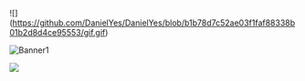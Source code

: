 ![]
(https://github.com/DanielYes/DanielYes/blob/b1b78d7c52ae03f1faf88338b01b2d8d4ce95553/gif.gif)


![Banner1](https://user-images.githubusercontent.com/57881758/223889649-a4d4b007-2d3c-4eb2-a249-db699cd99ad4.png)


![](https://camo.githubusercontent.com/a3ccfae79c559d3ff0c7ece89882c93bf278d01f0d2a1d908e19497630dca49d/68747470733a2f2f692e67697068792e636f6d2f6d656469612f4c4d7439363338644f38646674416a74636f2f3230302e77656270)
<!--
**DanielYes/DanielYes** is a ✨ _special_ ✨ repository because its `README.md` (this file) appears on your GitHub profile.

Here are some ideas to get you started:

- 🔭 I’m currently working on ...
- 🌱 I’m currently learning ...
- 👯 I’m looking to collaborate on ...
- 🤔 I’m looking for help with ...
- 💬 Ask me about ...
- 📫 How to reach me: ...
- 😄 Pronouns: ...
- ⚡ Fun fact: ...
-->
